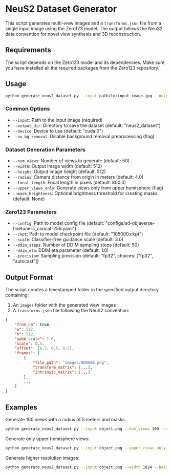 # NeuS2 Dataset Generator

This script generates multi-view images and a `transforms.json` file from a single input image using the Zero123 model. The output follows the NeuS2 data convention for novel view synthesis and 3D reconstruction.

## Requirements

The script depends on the Zero123 model and its dependencies. Make sure you have installed all the required packages from the Zero123 repository.

## Usage

```bash
python generate_neus2_dataset.py --input path/to/input_image.jpg --output_dir neus2_dataset
```

### Common Options

- `--input`: Path to the input image (required)
- `--output_dir`: Directory to save the dataset (default: "neus2_dataset")
- `--device`: Device to use (default: "cuda:0")
- `--no_bg_removal`: Disable background removal preprocessing (flag)

### Dataset Generation Parameters

- `--num_views`: Number of views to generate (default: 50)
- `--width`: Output image width (default: 512)
- `--height`: Output image height (default: 512)
- `--radius`: Camera distance from origin in meters (default: 4.0)
- `--focal_length`: Focal length in pixels (default: 800.0)
- `--upper_views_only`: Generate views only from upper hemisphere (flag)
- `--mask_brightness`: Optional brightness threshold for creating masks (default: None)

### Zero123 Parameters

- `--config`: Path to model config file (default: "configs/sd-objaverse-finetune-c_concat-256.yaml")
- `--ckpt`: Path to model checkpoint file (default: "105000.ckpt")
- `--scale`: Classifier-free guidance scale (default: 3.0)
- `--ddim_steps`: Number of DDIM sampling steps (default: 50)
- `--ddim_eta`: DDIM eta parameter (default: 1.0)
- `--precision`: Sampling precision (default: "fp32", choices: ["fp32", "autocast"])

## Output Format

The script creates a timestamped folder in the specified output directory containing:

1. An `images` folder with the generated view images
2. A `transforms.json` file following the NeuS2 convention:

```json
{
    "from_na": true,
    "w": 512,
    "h": 512,
    "aabb_scale": 1.0,
    "scale": 0.5,
    "offset": [0.5, 0.5, 0.5],
    "frames": [
        {
            "file_path": "images/000000.png",
            "transform_matrix": [...],
            "intrinsic_matrix": [...]
        },
        ...
    ]
}
```

## Examples

Generate 100 views with a radius of 5 meters and masks:

```bash
python generate_neus2_dataset.py --input object.png --num_views 100 --radius 5.0 --mask_brightness 200
```

Generate only upper hemisphere views:

```bash
python generate_neus2_dataset.py --input object.png --upper_views_only
```

Generate higher resolution images:

```bash
python generate_neus2_dataset.py --input object.png --width 1024 --height 1024 --focal_length 1600
``` 